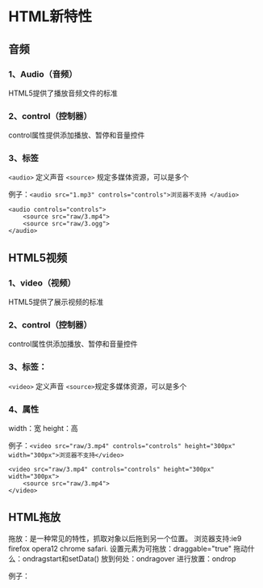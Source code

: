 #  HTML新特性

## 音频
### 1、Audio（音频）
HTML5提供了播放音频文件的标准

### 2、control（控制器）
control属性提供添加播放、暂停和音量控件

### 3、标签
`<audio>`  定义声音
`<source>` 规定多媒体资源，可以是多个

例子：`<audio src="1.mp3" controls="controls">浏览器不支持 </audio>`

```
<audio controls="controls">
    <source src="raw/3.mp4">
    <source src="raw/3.ogg">
</audio>
```


## HTML5视频
### 1、video（视频）
HTML5提供了展示视频的标准
### 2、control（控制器）
control属性供添加播放、暂停和音量控件
### 3、标签：
`<video>` 定义声音
`<source>`规定多媒体资源，可以是多个

###  4、属性
width：宽
height：高

例子：`<video src="raw/3.mp4" controls="controls" height="300px" width="300px">浏览器不支持</video>`
```
<video src="raw/3.mp4" controls="controls" height="300px" width="300px">
    <source src="raw/3.mp4">
</video>
```

## HTML拖放
拖放：是一种常见的特性，抓取对象以后拖到另一个位置。
浏览器支持:ie9 firefox opera12 chrome safari.
设置元素为可拖放：draggable="true"
拖动什么：ondragstart和setData()
放到何处：ondragover
进行放置：ondrop

例子：